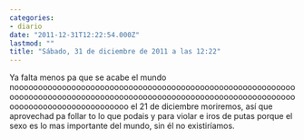 ```yaml
---
categories:
- diario
date: "2011-12-31T12:22:54.000Z"
lastmod: ""
title: "Sábado, 31 de diciembre de 2011 a las 12:22"
---
```


Ya falta menos pa que se acabe el mundo noooooooooooooooooooooooooooooooooooooooooooooooooooooooooooooooooooooooooooooooooooooooooooooooooooooooooooooooooooooooooooooooooooooooooooooooo el 21 de diciembre moriremos, así­ que aprovechad pa follar to lo que podais y para violar e iros de putas porque el sexo es lo mas importante del mundo, sin él no existirí­amos.